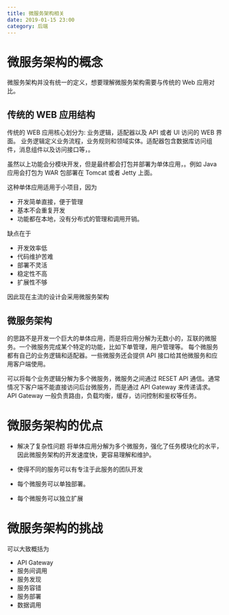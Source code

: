 ```yaml
---
title: 微服务架构相关
date: 2019-01-15 23:00
category: 后端
---
```


# 微服务架构的概念

微服务架构并没有统一的定义，想要理解微服务架构需要与传统的 Web 应用对比。

## 传统的 WEB 应用结构 

传统的 WEB 应用核心划分为: 业务逻辑，适配器以及 API 或者 UI 访问的 WEB 界面。
业务逻辑定义业务流程，业务规则和领域实体。适配器包含数据库访问组件，消息组件以及访问接口等，。

虽然以上功能会分模块开发，但是最终都会打包并部署为单体应用，。例如 Java 应用会打包为 WAR 包部署在 Tomcat 或者 Jetty 上面。

这种单体应用适用于小项目，因为

- 开发简单直接，便于管理
- 基本不会重复开发
- 功能都在本地，没有分布式的管理和调用开销。

缺点在于

- 开发效率低
- 代码维护苦难
- 部署不灵活
- 稳定性不高
- 扩展性不够

因此现在主流的设计会采用微服务架构

## 微服务架构

的思路不是开发一个巨大的单体应用，而是将应用分解为无数小的，互联的微服务。一个微服务完成某个特定的功能，比如下单管理，用户管理等。
每个微服务都有自己的业务逻辑和适配器。一些微服务还会提供 API 接口给其他微服务和应用客户端使用。

可以将每个业务逻辑分解为多个微服务，微服务之间通过 RESET API 通信。通常情况下客户端不能直接访问后台微服务，而是通过 API Gateway 来传递请求。
API Gateway 一般负责路由，负载均衡，缓存，访问控制和鉴权等任务。

# 微服务架构的优点

- 解决了复杂性问题
  将单体应用分解为多个微服务，强化了任务模块化的水平，因此微服务架构的开发速度快，更容易理解和维护。

- 使得不同的服务可以有专注于此服务的团队开发
- 每个微服务可以单独部署。
- 每个微服务可以独立扩展

# 微服务架构的挑战

可以大致概括为

- API Gateway
- 服务间调用
- 服务发现
- 服务容错
- 服务部署
- 数据调用

